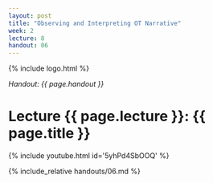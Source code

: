```yaml
---
layout: post
title: "Observing and Interpreting OT Narrative"
week: 2
lecture: 8
handout: 06
---
```


{% include logo.html %}

*Handout: {{ page.handout }}*

# Lecture {{ page.lecture }}: {{ page.title }}

{% include youtube.html id='5yhPd4SbOOQ' %}

{% include_relative handouts/06.md %}